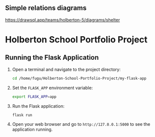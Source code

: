 ## Simple relations diagrams
https://drawsql.app/teams/holberton-5/diagrams/shelter

# Holberton School Portfolio Project

## Running the Flask Application

1. Open a terminal and navigate to the project directory:
    ```sh
    cd /home/fugu/Holberton-School-Portfolio-Project/my-flask-app
    ```

2. Set the `FLASK_APP` environment variable:
    ```sh
    export FLASK_APP=app
    ```

3. Run the Flask application:
    ```sh
    flask run
    ```

4. Open your web browser and go to `http://127.0.0.1:5000` to see the application running.
